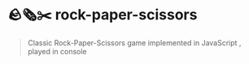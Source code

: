 # 🪨🗞️✂️ rock-paper-scissors
>Classic Rock-Paper-Scissors game implemented in JavaScript , played in console

